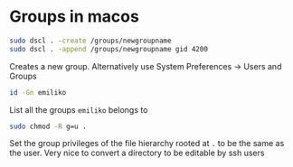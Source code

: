 # Groups in macos

```bash
sudo dscl . -create /groups/newgroupname
sudo dscl . -append /groups/newgroupname gid 4200
```

Creates a new group. Alternatively use System Preferences -> Users and Groups

```bash
id -Gn emiliko
```

List all the groups `emiliko` belongs to

```bash
sudo chmod -R g=u .
```

Set the group privileges of the file hierarchy rooted at `.` to be the same as
the user. Very nice to convert a directory to be editable by ssh users

